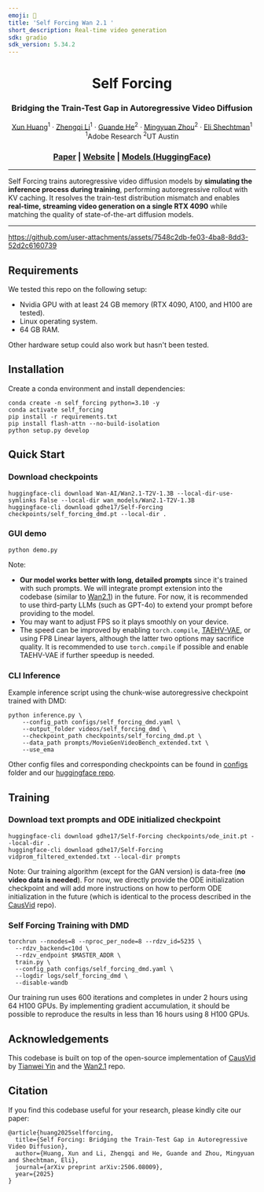 ```yaml
---
emoji: 🎥
title: 'Self Forcing Wan 2.1 '
short_description: Real-time video generation
sdk: gradio
sdk_version: 5.34.2
---
```

<p align="center">
<h1 align="center">Self Forcing</h1>
<h3 align="center">Bridging the Train-Test Gap in Autoregressive Video Diffusion</h3>
</p>
<p align="center">
  <p align="center">
    <a href="https://www.xunhuang.me/">Xun Huang</a><sup>1</sup>
    ·
    <a href="https://zhengqili.github.io/">Zhengqi Li</a><sup>1</sup>
    ·
    <a href="https://guandehe.github.io/">Guande He</a><sup>2</sup>
    ·
    <a href="https://mingyuanzhou.github.io/">Mingyuan Zhou</a><sup>2</sup>
    ·
    <a href="https://research.adobe.com/person/eli-shechtman/">Eli Shechtman</a><sup>1</sup><br>
    <sup>1</sup>Adobe Research <sup>2</sup>UT Austin
  </p>
  <h3 align="center"><a href="https://arxiv.org/abs/2506.08009">Paper</a> | <a href="https://self-forcing.github.io">Website</a> | <a href="https://huggingface.co/gdhe17/Self-Forcing/tree/main">Models (HuggingFace)</a></h3>
</p>

---

Self Forcing trains autoregressive video diffusion models by **simulating the inference process during training**, performing autoregressive rollout with KV caching. It resolves the train-test distribution mismatch and enables **real-time, streaming video generation on a single RTX 4090** while matching the quality of state-of-the-art diffusion models.

---


https://github.com/user-attachments/assets/7548c2db-fe03-4ba8-8dd3-52d2c6160739


## Requirements
We tested this repo on the following setup:
* Nvidia GPU with at least 24 GB memory (RTX 4090, A100, and H100 are tested).
* Linux operating system.
* 64 GB RAM.

Other hardware setup could also work but hasn't been tested.

## Installation
Create a conda environment and install dependencies:
```
conda create -n self_forcing python=3.10 -y
conda activate self_forcing
pip install -r requirements.txt
pip install flash-attn --no-build-isolation
python setup.py develop
```

## Quick Start
### Download checkpoints
```
huggingface-cli download Wan-AI/Wan2.1-T2V-1.3B --local-dir-use-symlinks False --local-dir wan_models/Wan2.1-T2V-1.3B
huggingface-cli download gdhe17/Self-Forcing checkpoints/self_forcing_dmd.pt --local-dir .
```

### GUI demo
```
python demo.py
```
Note:
* **Our model works better with long, detailed prompts** since it's trained with such prompts. We will integrate prompt extension into the codebase (similar to [Wan2.1](https://github.com/Wan-Video/Wan2.1/tree/main?tab=readme-ov-file#2-using-prompt-extention)) in the future. For now, it is recommended to use third-party LLMs (such as GPT-4o) to extend your prompt before providing to the model.
* You may want to adjust FPS so it plays smoothly on your device.
* The speed can be improved by enabling `torch.compile`, [TAEHV-VAE](https://github.com/madebyollin/taehv/), or using FP8 Linear layers, although the latter two options may sacrifice quality. It is recommended to use `torch.compile` if possible and enable TAEHV-VAE if further speedup is needed.

### CLI Inference
Example inference script using the chunk-wise autoregressive checkpoint trained with DMD:
```
python inference.py \
    --config_path configs/self_forcing_dmd.yaml \
    --output_folder videos/self_forcing_dmd \
    --checkpoint_path checkpoints/self_forcing_dmd.pt \
    --data_path prompts/MovieGenVideoBench_extended.txt \
    --use_ema
```
Other config files and corresponding checkpoints can be found in [configs](configs) folder and our [huggingface repo](https://huggingface.co/gdhe17/Self-Forcing/tree/main/checkpoints).

## Training
### Download text prompts and ODE initialized checkpoint
```
huggingface-cli download gdhe17/Self-Forcing checkpoints/ode_init.pt --local-dir .
huggingface-cli download gdhe17/Self-Forcing vidprom_filtered_extended.txt --local-dir prompts
```
Note: Our training algorithm (except for the GAN version) is data-free (**no video data is needed**). For now, we directly provide the ODE initialization checkpoint and will add more instructions on how to perform ODE initialization in the future (which is identical to the process described in the [CausVid](https://github.com/tianweiy/CausVid) repo).

### Self Forcing Training with DMD
```
torchrun --nnodes=8 --nproc_per_node=8 --rdzv_id=5235 \
  --rdzv_backend=c10d \
  --rdzv_endpoint $MASTER_ADDR \
  train.py \
  --config_path configs/self_forcing_dmd.yaml \
  --logdir logs/self_forcing_dmd \
  --disable-wandb
```
Our training run uses 600 iterations and completes in under 2 hours using 64 H100 GPUs. By implementing gradient accumulation, it should be possible to reproduce the results in less than 16 hours using 8 H100 GPUs.

## Acknowledgements
This codebase is built on top of the open-source implementation of [CausVid](https://github.com/tianweiy/CausVid) by [Tianwei Yin](https://tianweiy.github.io/) and the [Wan2.1](https://github.com/Wan-Video/Wan2.1) repo.

## Citation
If you find this codebase useful for your research, please kindly cite our paper:
```
@article{huang2025selfforcing,
  title={Self Forcing: Bridging the Train-Test Gap in Autoregressive Video Diffusion},
  author={Huang, Xun and Li, Zhengqi and He, Guande and Zhou, Mingyuan and Shechtman, Eli},
  journal={arXiv preprint arXiv:2506.08009},
  year={2025}
}
```
